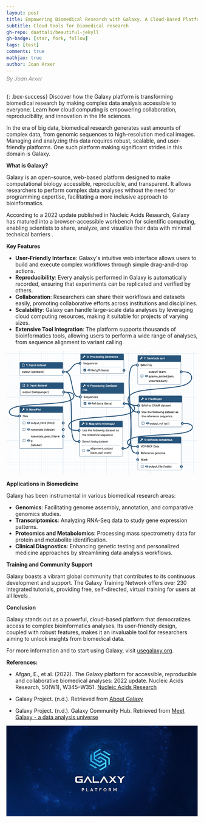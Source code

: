 ```yaml
---
layout: post
title: Empowering Biomedical Research with Galaxy. A Cloud-Based Platform
subtitle: Cloud tools for biomedical research
gh-repo: daattali/beautiful-jekyll
gh-badge: [star, fork, follow]
tags: [test]
comments: true
mathjax: true
author: Joan Arxer
---
```


<div style="margin-top: -10px; margin-bottom: 30px; font-style: italic; color: #888;">
  By Joan Arxer
</div>

{: .box-success}
Discover how the Galaxy platform is transforming biomedical research by making complex data analysis accessible to everyone. Learn how cloud computing is empowering collaboration, reproducibility, and innovation in the life sciences.

In the era of big data, biomedical research generates vast amounts of complex data, from genomic sequences to high-resolution medical images. Managing and analyzing this data requires robust, scalable, and user-friendly platforms. One such platform making significant strides in this domain is Galaxy.

**What is Galaxy?**

Galaxy is an open-source, web-based platform designed to make computational biology accessible, reproducible, and transparent. It allows researchers to perform complex data analyses without the need for programming expertise, facilitating a more inclusive approach to bioinformatics.

According to a 2022 update published in Nucleic Acids Research, Galaxy has matured into a browser-accessible workbench for scientific computing, enabling scientists to share, analyze, and visualize their data with minimal technical barriers .

**Key Features**

- **User-Friendly Interface**: Galaxy's intuitive web interface allows users to build and execute complex workflows through simple drag-and-drop actions.
- **Reproducibility**: Every analysis performed in Galaxy is automatically recorded, ensuring that experiments can be replicated and verified by others.
- **Collaboration**: Researchers can share their workflows and datasets easily, promoting collaborative efforts across institutions and disciplines.
- **Scalability**: Galaxy can handle large-scale data analyses by leveraging cloud computing resources, making it suitable for projects of varying sizes.
- **Extensive Tool Integration**: The platform supports thousands of bioinformatics tools, allowing users to perform a wide range of analyses, from sequence alignment to variant calling.

![Workflow](/assets/img/workflow.png)


**Applications in Biomedicine**

Galaxy has been instrumental in various biomedical research areas:
- **Genomics**: Facilitating genome assembly, annotation, and comparative genomics studies.
- **Transcriptomics**: Analyzing RNA-Seq data to study gene expression patterns.
- **Proteomics and Metabolomics**: Processing mass spectrometry data for protein and metabolite identification.
- **Clinical Diagnostics**: Enhancing genetic testing and personalized medicine approaches by streamlining data analysis workflows.

**Training and Community Support**

Galaxy boasts a vibrant global community that contributes to its continuous development and support. The Galaxy Training Network offers over 230 integrated tutorials, providing free, self-directed, virtual training for users at all levels .


**Conclusion**

Galaxy stands out as a powerful, cloud-based platform that democratizes access to complex bioinformatics analyses. Its user-friendly design, coupled with robust features, makes it an invaluable tool for researchers aiming to unlock insights from biomedical data.

For more information and to start using Galaxy, visit [usegalaxy.org](https://usegalaxy.org.com/).


**References:**

- Afgan, E., et al. (2022). The Galaxy platform for accessible, reproducible and collaborative biomedical analyses: 2022 update. Nucleic Acids Research, 50(W1), W345–W351. [Nucleic Acids Research](https://doi.org/10.1093/nar/gkac247)

- Galaxy Project. (n.d.). Retrieved from [About Galaxy](https://galaxyproject.org/support/about-galaxy/)

- Galaxy Project. (n.d.). Galaxy Community Hub. Retrieved from [Meet Galaxy - a data analysis universe](https://galaxyproject.org/)



  
![galaxy](/assets/img/galaxy.png)
